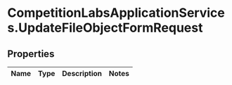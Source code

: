 # CompetitionLabsApplicationServices.UpdateFileObjectFormRequest

## Properties

Name | Type | Description | Notes
------------ | ------------- | ------------- | -------------


